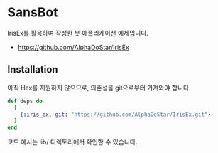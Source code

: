 # SansBot

IrisEx를 활용하여 작성한 봇 애플리케이션 예제입니다.
- https://github.com/AlphaDoStar/IrisEx

## Installation

아직 Hex를 지원하지 않으므로, 의존성을 git으로부터 가져와야 합니다.

```elixir
def deps do
  [
    {:iris_ex, git: "https://github.com/AlphaDoStar/IrisEx.git"}
  ]
end
```

코드 예시는 lib/ 디렉토리에서 확인할 수 있습니다.